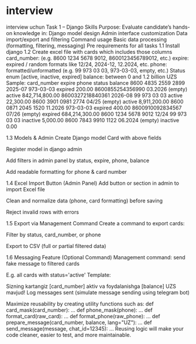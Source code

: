 # interview
interview uchun
Task 1 – Django Skills
 Purpose: Evaluate candidate’s hands-on knowledge in:
Django model design
Admin interface customization
Data import/export and filtering
Command usage
Basic data processing (formatting, filtering, messaging)
Pre requirements for all tasks 
1.1 Install django 
1.2 Create  excel file with cards which includes those columns 
card_number: (e.g. 8600 1234 5678 9012, 8600123456789012, etc.)
expire: expired / random formats like 12/24, 2024-12, 12.2024, etc.
phone: formatted/unformatted (e.g. 99 973 03 03, 973-03-03, empty, etc.)
Status enum [active, inactive, expired]
balance: between 0 and 1.2 billion UZS
Sample: 
card_number
expire
phone
status
balance
8600 4835 2559 2899
2025-07
973-03-03
expired
200.00 
8600855254356990
03.2026
(empty)
active
842,714,800.00 
8600327218840361
2026-08
99 973 03 03
active
22,300.00 
8600 3901 0981 2774
04/25
(empty)
active
8,911,200.00 
8600 0871 2045 1520
11.2026
973-03-03
expired
400.00 
8600910092834567
07/26
(empty)
expired
684,214,300.00 
8600 1234 5678 9012
12/24
99 973 03 03
inactive
5,000.00 
8600 7843 9910 1122
06.2024
(empty)
inactive
0.00 


1.3 Models & Admin
Create Django model Card with above fields


Register model in django admin


Add filters in admin panel by status, expire, phone, balance


Add readable formatting for phone & card number

1.4 Excel Import Button (Admin Panel)
Add button or section in admin to import Excel file


Clean and normalize data (phone, card formatting) before saving


Reject invalid rows with errors


1.5 Export via Management Command
Create a command to export cards:


Filter by status, card_number, or phone


Export to CSV (full or partial filtered data)



1.6 Messaging Feature (Optional Command)
Management command: send fake message to filtered cards


E.g. all cards with status='active'
Template:

Sizning kartangiz [card_number] aktiv va foydalanishga [balance] UZS mavjud!
Log messages sent (simulate message sending using telegram bot)

Maximize reusability by creating utility functions such as:
def card_mask(card_number): ...
def phone_mask(phone): ...
def format_card(raw_card): ...
def format_phone(raw_phone): ...
def prepare_message(card_number, balance, lang="UZ"): ...
def send_message(message, chat_id=12345): ...
Reusing logic will make your code cleaner, easier to test, and more maintainable.
